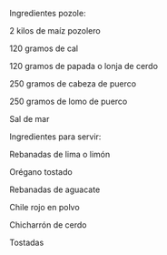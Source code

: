 Ingredientes pozole:

2 kilos de maíz pozolero

120 gramos de cal

120 gramos de papada o lonja de cerdo

250 gramos de cabeza de puerco

250 gramos de lomo de puerco

Sal de mar



Ingredientes para servir:

Rebanadas de lima o limón

Orégano tostado

Rebanadas de aguacate

Chile rojo en polvo

Chicharrón de cerdo

Tostadas 